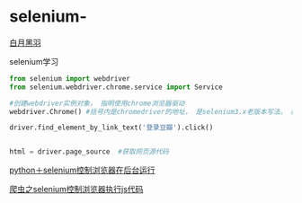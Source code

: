 # selenium-
[白月黑羽](https://www.byhy.net/tut/auto/selenium/01/)

selenium学习
```python
from selenium import webdriver
from selenium.webdriver.chrome.service import Service

#创建webdriver实例对象， 指明使用chrome浏览器驱动
webdriver.Chrome() #括号内是chromedriver的地址， 是selenium3.x老版本写法， 新版本参照白月黑羽教程


```
```python
driver.find_element_by_link_text('登录豆瓣').click()


html = driver.page_source  #获取网页源代码
```
[python＋selenium控制浏览器在后台运行](https://xw.qq.com/amphtml/20220313A04LWB00)

[爬虫之selenium控制浏览器执行js代码](https://blog.csdn.net/weixin_44799217/article/details/112971735)
